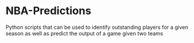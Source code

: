 # NBA-Predictions
Python scripts that can be used to identify outstanding players for a given season as well as predict the output of a game given two teams
